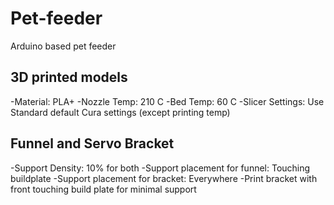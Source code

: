 # Pet-feeder
Arduino based pet feeder

## 3D printed models

-Material: PLA+
-Nozzle Temp: 210 C
-Bed Temp: 60 C
-Slicer Settings: Use Standard default Cura settings (except printing temp)

## Funnel and Servo Bracket
-Support Density: 10% for both
-Support placement for funnel: Touching buildplate
-Support placement for bracket: Everywhere
-Print bracket with front touching build plate for minimal support


